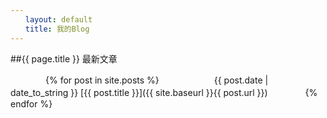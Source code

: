 ```yaml
---
　　layout: default
　　title: 我的Blog
---
```

##{{ page.title }}
最新文章

　　　　{% for post in site.posts %}
　　　　　　{{ post.date | date_to_string }} [{{ post.title }}]({{ site.baseurl }}{{ post.url }})
　　　　{% endfor %}

